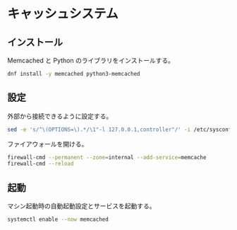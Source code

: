 # キャッシュシステム

## インストール

Memcached と Python のライブラリをインストールする。

```sh
dnf install -y memcached python3-memcached
```

## 設定

外部から接続できるように設定する。

```sh
sed -e 's/^\(OPTIONS=\).*/\1"-l 127.0.0.1,controller"/' -i /etc/sysconfig/memcached
```

ファイアウォールを開ける。

```sh
firewall-cmd --permanent --zone=internal --add-service=memcache
firewall-cmd --reload
```

## 起動

マシン起動時の自動起動設定とサービスを起動する。

```sh
systemctl enable --now memcached
```
